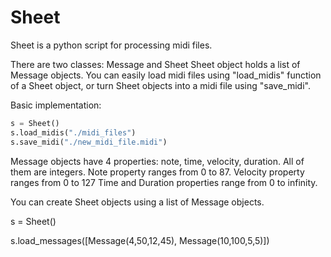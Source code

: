 # Sheet
Sheet is a python script for processing midi files.

There are two classes: Message and Sheet
Sheet object holds a list of Message objects.
You can easily load midi files using "load_midis" function of a Sheet object, or turn Sheet objects into a midi file using "save_midi".

Basic implementation:
```python
s = Sheet()
s.load_midis("./midi_files")
s.save_midi("./new_midi_file.midi")
```
Message objects have 4 properties: note, time, velocity, duration.
All of them are integers. 
Note property ranges from 0 to 87.
Velocity property ranges from 0 to 127
Time and Duration properties range from 0 to infinity.

You can create Sheet objects using a list of Message objects.

s = Sheet()

s.load_messages([Message(4,50,12,45), Message(10,100,5,5)])
